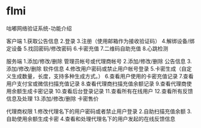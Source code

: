 # flmi
咕嘟网络验证系统-功能介绍

客户端
1.获取公告信息
2.登录
3.注册（使用邮箱作为接收验证码）
4.解绑设备/绑定设备
5.找回密码/修改密码
6.卡密充值
7.二维码自助充值
8.心跳检测

服务端
1.添加/修改/删除 管理员帐号或代理商帐号
2.添加/修改/删除 公告信息
3.添加/修改/删除 软件信息
4.修改用户密码或禁止用户帐号登录
5.卡密生成（自定义生成数量，长度，支持多种生成方式。）
6.查看用户使用的卡密充值记录
7.查看用户支付宝或微信扫描充值记录
8.查看代理商扫描充值余额记录
9.查看代理商使用余额生成卡密记录
10.查看后台登录记录
11.查看所有在线用户
12.查看所有反馈信息及处理
13.添加/修改/删除 卡密售价

代理商权限
1.修改代理名下的用户密码或者禁止用户登录
2.自助扫描充值余额
3.自助使用余额生成卡密
4.查看和处理代理名下的用户发起的在线反馈信息
